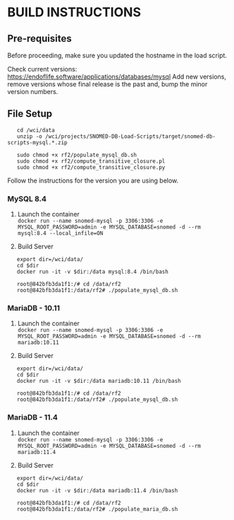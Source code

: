 # BUILD INSTRUCTIONS

## Pre-requisites

Before proceeding, make sure you updated the hostname in the load script.

Check current versions: https://endoflife.software/applications/databases/mysql
Add new versions, remove versions whose final release is the past and, bump the minor version numbers.

## File Setup

```
   cd /wci/data
   unzip -o /wci/projects/SNOMED-DB-Load-Scripts/target/snomed-db-scripts-mysql.*.zip

   sudo chmod +x rf2/populate_mysql_db.sh
   sudo chmod +x rf2/compute_transitive_closure.pl
   sudo chmod +x rf2/compute_transitive_closure.py

```

Follow the instructions for the version you are using below.

### MySQL 8.4

1. Launch the container </br>
   `docker run --name snomed-mysql -p 3306:3306 -e MYSQL_ROOT_PASSWORD=admin -e MYSQL_DATABASE=snomed -d --rm mysql:8.4 --local_infile=ON`

2. Build Server

```
   export dir=/wci/data/
   cd $dir
   docker run -it -v $dir:/data mysql:8.4 /bin/bash

   root@842bfb3da1f1:/# cd /data/rf2
   root@842bfb3da1f1:/data/rf2# ./populate_mysql_db.sh
```

### MariaDB - 10.11

1. Launch the container </br>
   `docker run --name snomed-mysql -p 3306:3306 -e MYSQL_ROOT_PASSWORD=admin -e MYSQL_DATABASE=snomed -d --rm mariadb:10.11`

2. Build Server

```
   export dir=/wci/data/
   cd $dir
   docker run -it -v $dir:/data mariadb:10.11 /bin/bash

   root@842bfb3da1f1:/# cd /data/rf2
   root@842bfb3da1f1:/data/rf2# ./populate_mysql_db.sh
```

### MariaDB - 11.4

1. Launch the container </br>
   `docker run --name snomed-mysql -p 3306:3306 -e MYSQL_ROOT_PASSWORD=admin -e MYSQL_DATABASE=snomed -d --rm mariadb:11.4`

2. Build Server

```
   export dir=/wci/data/
   cd $dir
   docker run -it -v $dir:/data mariadb:11.4 /bin/bash

   root@842bfb3da1f1:/# cd /data/rf2
   root@842bfb3da1f1:/data/rf2# ./populate_maria_db.sh
```
